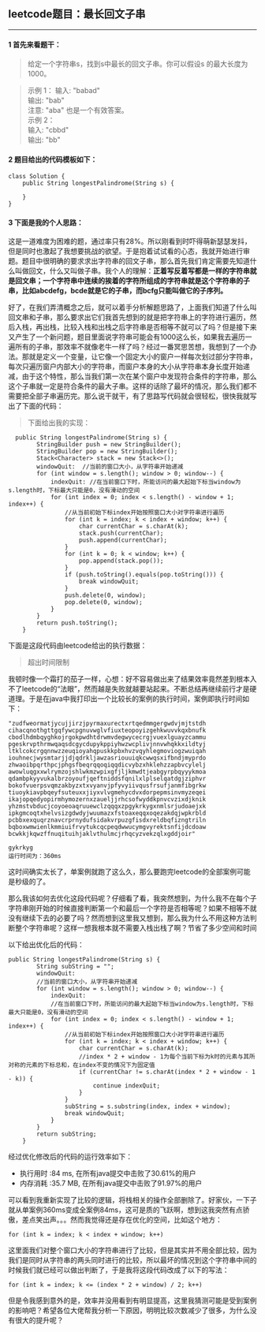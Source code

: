 ## leetcode题目：最长回文子串

---

#### 1 首先来看题干：

> 给定一个字符串s，找到s中最长的回文子串。你可以假设s 的最大长度为1000。

> 示例 1：
 输入: "babad"  
 输出: "bab"  
 注意: "aba" 也是一个有效答案。  
 示例 2：  
 输入: "cbbd"  
 输出: "bb"

#### 2 题目给出的代码模板如下：


```
class Solution {
    public String longestPalindrome(String s) {
       
    }
}
```

#### 3 下面是我的个人思路：

这是一道难度为困难的题，通过率只有28%。所以刚看到时吓得萌新瑟瑟发抖，但是同时也激起了我想要挑战的欲望。于是抱着试试看的心态，我就开始进行审题。题目中很明确的要求求出字符串的回文子串，那么首先我们肯定需要先知道什么叫做回文，什么又叫做子串。我个人的理解：**正着写反着写都是一样的字符串就是回文串；一个字符串中连续的挨着的字符所组成的字符串就是这个字符串的子串，比如abcdefg，bcde就是它的子串，而bcfg只能叫做它的子序列。**  

好了，在我们弄清概念之后，就可以着手分析解题思路了，上面我们知道了什么叫回文串和子串，那么要求出它们我首先想到的就是把字符串上的字符进行遍历，然后入栈，再出栈，比较入栈和出栈之后字符串是否相等不就可以了吗？但是接下来又产生了一个新问题，题目里面说字符串可能会有1000这么长，如果我去遍历一遍所有的子串，那效率不就像老牛一样了吗？经过一番冥思苦想，我想到了一个办法。那就是定义一个变量，让它像一个固定大小的窗户一样每次划过部分字符串，每次只遍历窗户内部大小的字符串，而窗户本身的大小从字符串本身长度开始递减，由于这个特性，那么当我们第一次在某个窗户中发现符合条件的字符串，那么这个子串就一定是符合条件的最大子串。这样的话除了最坏的情况，那么我们都不需要把全部子串遍历完。那么说干就干，有了思路写代码就会很轻松，很快我就写出了下面的代码：


> 下面给出我的实现：


```
  public String longestPalindrome(String s) {
        StringBuilder push = new StringBuilder();
        StringBuilder pop = new StringBuilder();
        Stack<Character> stack = new Stack<>();
        windowQuit:  //当前的窗口大小，从字符串开始递减
        for (int window = s.length(); window > 0; window--) {
            indexQuit: //在当前窗口下时，所能访问的最大起始下标当window为s.length时，下标最大只能是0，没有滑动的空间
            for (int index = 0; index < s.length() - window + 1; index++) {
                //从当前初始下标index开始按照窗口大小对字符串进行遍历
                for (int k = index; k < index + window; k++) {
                    char currentChar = s.charAt(k);
                    stack.push(currentChar);
                    push.append(currentChar);
                }
                for (int k = 0; k < window; k++) {
                    pop.append(stack.pop());
                }
                if (push.toString().equals(pop.toString())) {
                    break windowQuit;
                }
                push.delete(0, window);
                pop.delete(0, window);
            }
        }
        return push.toString();
    }
```

下面是这段代码由leetcode给出的执行数据：  
> 超出时间限制

我顿时像一个霜打的茄子一样，心想：好不容易做出来了结果效率竟然差到根本入不了leetcode的“法眼”，然而越是失败就越要站起来。不断总结再继续前行才是硬道理。于是在java中我打印出一个比较长的案例的执行时间，案例即执行时间如下：

```
"zudfweormatjycujjirzjpyrmaxurectxrtqedmmgergwdvjmjtstdh
cihacqnothgttgqfywcpgnuvwglvfiuxteopoyizgehkwuvvkqxbnufk
cbodlhdmbqyghkojrgokpwdhtdrwmvdegwycecrgjvuexlguayzcammu
pgeskrvpthrmwqaqsdcgycdupykppiyhwzwcplivjnnvwhqkkxildtyj
ltklcokcrgqnnwzzeuqioyahqpuskkpbxhvzvqyhlegmoviogzwuiqah
iouhnecjwysmtarjjdjqdrkljawzasriouuiqkcwwqsxifbndjmyprdo
zhwaoibpqrthpcjphgsfbeqrqqoqiqqdicvybzxhklehzzapbvcylelj
awowluqgxxwlrymzojshlwkmzwpixgfjljkmwdtjeabgyrpbqyyykmoa
qdambpkyyvukalbrzoyoufjqeftniddsfqnilxlplselqatdgjziphvr
bokofvuerpsvqmzakbyzxtxvyanvjpfyvyiivqusfrsufjanmfibgrkw
tiuoykiavpbqeyfsuteuxxjiyxvlvgmehycdvxdorpepmsinvmyzeqei
ikajopqedyopirmhymozernxzaueljjrhcsofwyddkpnvcvzixdjknik
yhzmstvbducjcoyoeoaqruuewclzqqqxzpgykrkygxnmlsrjudoaejxk
ipkgmcoqtxhelvsizgdwdyjwuumazxfstoaxeqqxoqezakdqjwpkrbld
pcbbxexquqrznavcrprnydufsidakvrpuzgfisdxreldbqfizngtriln
bqboxwmwienlkmmiuifrvytukcqcpeqdwwucymgvyrektsnfijdcdoaw
bcwkkjkqwzffnuqituihjaklvthulmcjrhqcyzvekzqlxgddjoir"

gykrkyg
运行时间为：360ms
```

这时间确实太长了，单案例就跑了这么久，那么要跑完leetcode的全部案例可能是秒级的了。

那么我该如何去优化这段代码呢？仔细看了看，我突然想到，为什么我不在每个子字符串刚开始的时候直接判断第一个和最后一个字符是否相等呢？如果不相等不就没有继续下去的必要了吗？然而想到这里我又想到，那么我为什么不用这种方法判断整个字符串呢？这样一想我根本就不需要入栈出栈了啊？节省了多少空间和时间


以下给出优化后的代码：

```
public String longestPalindrome(String s) {
        String subString = "";
        windowQuit:
        //当前的窗口大小，从字符串开始递减
        for (int window = s.length(); window > 0; window--) {
            indexQuit:
            //在当前窗口下时，所能访问的最大起始下标当window为s.length时，下标最大只能是0，没有滑动的空间
            for (int index = 0; index < s.length() - window + 1; index++) {
                //从当前初始下标index开始按照窗口大小对字符串进行遍历
                for (int k = index; k < index + window; k++) {
                    char currentChar = s.charAt(k);
                    //index * 2 + window - 1为每个当前下标为k时的元素与其所对称的元素的下标总和，在index不变的情况下为固定值
                    if (currentChar != s.charAt(index * 2 + window - 1 - k)) {
                        continue indexQuit;
                    }
                }
                subString = s.substring(index, index + window);
                break windowQuit;
            }
        }
        return subString;
    }
```

经过优化修改后的代码的运行效率如下：
* 执行用时 :84 ms, 在所有java提交中击败了30.61%的用户
* 内存消耗 :35.7 MB, 在所有java提交中击败了91.97%的用户

可以看到我重新实现了比较的逻辑，将栈相关的操作全部删除了。好家伙，一下子就从单案例360ms变成全案例84ms，这可是质的飞跃啊，想到这我突然有点骄傲，差点笑出声。。。然而我觉得还是存在优化的空间，比如这个地方：

```
for (int k = index; k < index + window; k++) 
```

这里面我们对整个窗口大小的字符串进行了比较，但是其实并不用全部比较，因为我们是同时从字符串的两头同时进行的比较，所以最坏的情况到这个字符串中间的时候我们就已经可以做出判断了，于是我将这段代码改成了以下的写法：

```
for (int k = index; k <= (index * 2 + window) / 2; k++) 
```

但是令我感到意外的是，效率并没用看到有明显提高，这里我猜测可能是受到案例的影响吧？希望各位大佬帮我分析一下原因，明明比较次数减少了很多，为什么没有很大的提升呢？
